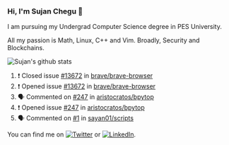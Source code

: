 ### Hi, I'm Sujan Chegu 👋

I am pursuing my Undergrad Computer Science degree in PES University.

All my passion is Math, Linux, C++ and Vim. Broadly, Security and Blockchains. 

![Sujan's github stats](https://github-readme-stats.vercel.app/api?username=sujanchegu&count_private=true&show_icons=true&theme=dark)

<!--START_SECTION:activity-->
1. ❗️ Closed issue [#13672](https://github.com/brave/brave-browser/issues/13672) in [brave/brave-browser](https://github.com/brave/brave-browser)
2. ❗️ Opened issue [#13672](https://github.com/brave/brave-browser/issues/13672) in [brave/brave-browser](https://github.com/brave/brave-browser)
3. 🗣 Commented on [#247](https://github.com/aristocratos/bpytop/issues/247) in [aristocratos/bpytop](https://github.com/aristocratos/bpytop)
4. ❗️ Opened issue [#247](https://github.com/aristocratos/bpytop/issues/247) in [aristocratos/bpytop](https://github.com/aristocratos/bpytop)
5. 🗣 Commented on [#1](https://github.com/sayan01/scripts/issues/1) in [sayan01/scripts](https://github.com/sayan01/scripts)
<!--END_SECTION:activity-->


You can find me on [![Twitter][1.2]][1] or  [![LinkedIn][2.2]][2].

<!-- Icons -->

[1.2]: http://i.imgur.com/wWzX9uB.png (twitter icon without padding)
[2.2]: https://raw.githubusercontent.com/MartinHeinz/MartinHeinz/master/linkedin-3-16.png (LinkedIn icon without padding)

<!-- Links to your social media accounts -->

[1]: https://twitter.com/nroot_
[2]: https://www.linkedin.com/in/sujan-chegu-b57732192/
